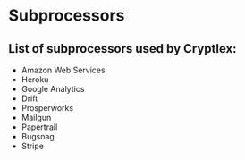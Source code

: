 # Subprocessors

## List of subprocessors used by Cryptlex:

* Amazon Web Services
* Heroku
* Google Analytics
* Drift
* Prosperworks
* Mailgun
* Papertrail
* Bugsnag
* Stripe

